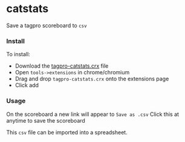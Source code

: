 # catstats

Save a tagpro scoreboard to `csv`

### Install

To install:

* Download the [tagpro-catstats.crx](://github.com/brainss/tagpro-catstats/blob/master/tagpro-catstats.crx?raw=true) file
* Open `tools->extensions` in chrome/chromium
* Drag and drop `tagpro-catstats.crx` onto the extensions page
* Click add

### Usage

On the scoreboard a new link will appear to `Save as .csv`
Click this at anytime to save the scoreboard

This `csv` file can be imported into a spreadsheet.
